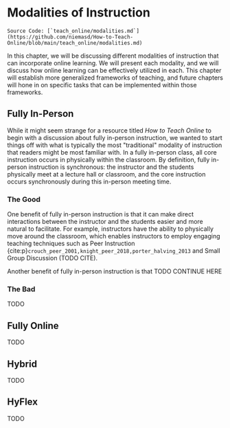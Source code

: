 # Modalities of Instruction

```{note}
Source Code: [`teach_online/modalities.md`](https://github.com/niemasd/How-to-Teach-Online/blob/main/teach_online/modalities.md)
```

In this chapter,
we will be discussing different modalities of instruction that can incorporate online learning.
We will present each modality,
and we will discuss how online learning can be effectively utilized in each.
This chapter will establish more generalized frameworks of teaching,
and future chapters will hone in on specific tasks that can be implemented within those frameworks.

## Fully In-Person

While it might seem strange for a resource titled *How to Teach Online* to begin with a discussion about fully in-person instruction,
we wanted to start things off with what is typically the most "traditional" modality of instruction that readers might be most familiar with.
In a fully in-person class,
all core instruction occurs in physically within the classroom.
By definition, fully in-person instruction is synchronous:
the instructor and the students physically meet at a lecture hall or classroom,
and the core instruction occurs synchronously during this in-person meeting time.

### The Good

One benefit of fully in-person instruction is that it can make direct interactions between the instructor and the students
easier and more natural to facilitate.
For example, instructors have the ability to physically move around the classroom,
which enables instructors to employ engaging teaching techniques such as
Peer Instruction {cite:p}`crouch_peer_2001,knight_peer_2018,porter_halving_2013`
and Small Group Discussion (TODO CITE).

Another benefit of fully in-person instruction is that TODO CONTINUE HERE

### The Bad

TODO

## Fully Online

TODO

## Hybrid

TODO

## HyFlex

TODO
